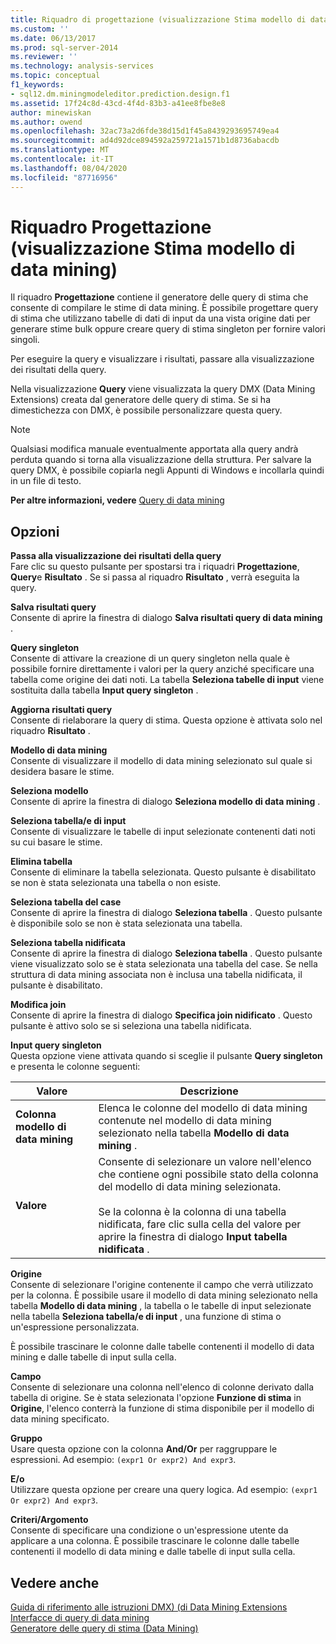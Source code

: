 ```yaml
---
title: Riquadro di progettazione (visualizzazione Stima modello di data mining) | Microsoft Docs
ms.custom: ''
ms.date: 06/13/2017
ms.prod: sql-server-2014
ms.reviewer: ''
ms.technology: analysis-services
ms.topic: conceptual
f1_keywords:
- sql12.dm.miningmodeleditor.prediction.design.f1
ms.assetid: 17f24c8d-43cd-4f4d-83b3-a41ee8fbe8e8
author: minewiskan
ms.author: owend
ms.openlocfilehash: 32ac73a2d6fde38d15d1f45a8439293695749ea4
ms.sourcegitcommit: ad4d92dce894592a259721a1571b1d8736abacdb
ms.translationtype: MT
ms.contentlocale: it-IT
ms.lasthandoff: 08/04/2020
ms.locfileid: "87716956"
---
```

# <a name="design-pane-mining-model-prediction-view"></a>Riquadro Progettazione (visualizzazione Stima modello di data mining)
  Il riquadro **Progettazione** contiene il generatore delle query di stima che consente di compilare le stime di data mining. È possibile progettare query di stima che utilizzano tabelle di dati di input da una vista origine dati per generare stime bulk oppure creare query di stima singleton per fornire valori singoli.  
  
 Per eseguire la query e visualizzare i risultati, passare alla visualizzazione dei risultati della query.  
  
 Nella visualizzazione **Query** viene visualizzata la query DMX (Data Mining Extensions) creata dal generatore delle query di stima. Se si ha dimestichezza con DMX, è possibile personalizzare questa query.  
  
> [!NOTE]  
>  Qualsiasi modifica manuale eventualmente apportata alla query andrà perduta quando si torna alla visualizzazione della struttura. Per salvare la query DMX, è possibile copiarla negli Appunti di Windows e incollarla quindi in un file di testo.  
  
 **Per altre informazioni, vedere** [Query di data mining](data-mining/data-mining-queries.md)  
  
## <a name="options"></a>Opzioni  
 **Passa alla visualizzazione dei risultati della query**  
 Fare clic su questo pulsante per spostarsi tra i riquadri **Progettazione**, **Query**e **Risultato** . Se si passa al riquadro **Risultato** , verrà eseguita la query.  
  
 **Salva risultati query**  
 Consente di aprire la finestra di dialogo **Salva risultati query di data mining** .  
  
 **Query singleton**  
 Consente di attivare la creazione di un query singleton nella quale è possibile fornire direttamente i valori per la query anziché specificare una tabella come origine dei dati noti. La tabella **Seleziona tabelle di input** viene sostituita dalla tabella **Input query singleton** .  
  
 **Aggiorna risultati query**  
 Consente di rielaborare la query di stima. Questa opzione è attivata solo nel riquadro **Risultato** .  
  
 **Modello di data mining**  
 Consente di visualizzare il modello di data mining selezionato sul quale si desidera basare le stime.  
  
 **Seleziona modello**  
 Consente di aprire la finestra di dialogo **Seleziona modello di data mining** .  
  
 **Seleziona tabella/e di input**  
 Consente di visualizzare le tabelle di input selezionate contenenti dati noti su cui basare le stime.  
  
 **Elimina tabella**  
 Consente di eliminare la tabella selezionata. Questo pulsante è disabilitato se non è stata selezionata una tabella o non esiste.  
  
 **Seleziona tabella del case**  
 Consente di aprire la finestra di dialogo **Seleziona tabella** . Questo pulsante è disponibile solo se non è stata selezionata una tabella.  
  
 **Seleziona tabella nidificata**  
 Consente di aprire la finestra di dialogo **Seleziona tabella** . Questo pulsante viene visualizzato solo se è stata selezionata una tabella del case. Se nella struttura di data mining associata non è inclusa una tabella nidificata, il pulsante è disabilitato.  
  
 **Modifica join**  
 Consente di aprire la finestra di dialogo **Specifica join nidificato** . Questo pulsante è attivo solo se si seleziona una tabella nidificata.  
  
 **Input query singleton**  
 Questa opzione viene attivata quando si sceglie il pulsante **Query singleton** e presenta le colonne seguenti:  
  
|Valore|Descrizione|  
|-----------|-----------------|  
|**Colonna modello di data mining**|Elenca le colonne del modello di data mining contenute nel modello di data mining selezionato nella tabella **Modello di data mining** .|  
|**Valore**|Consente di selezionare un valore nell'elenco che contiene ogni possibile stato della colonna del modello di data mining selezionata.<br /><br /> Se la colonna è la colonna di una tabella nidificata, fare clic sulla cella del valore per aprire la finestra di dialogo **Input tabella nidificata** .|  
  
 **Origine**  
 Consente di selezionare l'origine contenente il campo che verrà utilizzato per la colonna. È possibile usare il modello di data mining selezionato nella tabella **Modello di data mining** , la tabella o le tabelle di input selezionate nella tabella **Seleziona tabella/e di input** , una funzione di stima o un'espressione personalizzata.  
  
 È possibile trascinare le colonne dalle tabelle contenenti il modello di data mining e dalle tabelle di input sulla cella.  
  
 **Campo**  
 Consente di selezionare una colonna nell'elenco di colonne derivato dalla tabella di origine. Se è stata selezionata l'opzione **Funzione di stima** in **Origine**, l'elenco conterrà la funzione di stima disponibile per il modello di data mining specificato.  
  
 **Gruppo**  
 Usare questa opzione con la colonna **And/Or** per raggruppare le espressioni. Ad esempio: `(expr1 Or expr2) And expr3`.  
  
 **E/o**  
 Utilizzare questa opzione per creare una query logica. Ad esempio: `(expr1 Or expr2) And expr3`.  
  
 **Criteri/Argomento**  
 Consente di specificare una condizione o un'espressione utente da applicare a una colonna. È possibile trascinare le colonne dalle tabelle contenenti il modello di data mining e dalle tabelle di input sulla cella.  
  
## <a name="see-also"></a>Vedere anche  
 [Guida di riferimento alle istruzioni DMX&#41; &#40;di Data Mining Extensions](/sql/dmx/data-mining-extensions-dmx-statements)   
 [Interfacce di query di data mining](data-mining/data-mining-query-tools.md)   
 [Generatore delle query di stima &#40;Data Mining&#41;](prediction-query-builder-data-mining.md)  
  
  
